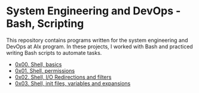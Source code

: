 # System Engineering and DevOps - Bash, Scripting

This repository contains programs written for the system engineering and DevOps at Alx program. In these projects, I worked with Bash and practiced writing Bash scripts to automate tasks.

+ [0x00. Shell, basics](https://github.com/BigGtpoint/alx-system_engineering-devops/blob/main/0x00-shell_basics)
+ [0x01. Shell, permissions](https://github.com/BigGtpoint/alx-system_engineering-devops/blob/main/0x01-shell_permissions)
+ [0x02. Shell, I/O Redirections and filters](https://github.com/BigGtpoint/alx-system_engineering-devops/blob/main/0x02-shell_redirections)
+ [0x03. Shell, init files, variables and expansions](https://github.com/BigGtpoint/alx-system_engineering-devops/blob/main/0x03-shell_variables_expansions)
